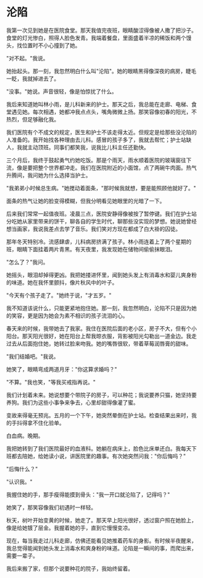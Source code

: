 # 沦陷

我第一次见到她是在医院食堂。那天我值完夜班，眼睛酸涩得像被人撒了把沙子。食堂的灯光惨白，照得人脸色发青。我端着餐盘，里面盛着半凉的稀饭和两个馒头，找位置时不小心撞到了她。

"对不起。"我说。

她抬起头。那一刻，我忽然明白什么叫"沦陷"。她的眼睛黑得像深夜的病房，睫毛一眨，我就掉进去了。

"没事。"她说。声音很轻，像是怕惊扰了什么。

我后来知道她叫林小雨，是儿科新来的护士。那天之后，我总能在走廊、电梯、食堂遇见她。每次相遇，她都冲我点点头，嘴角微微上扬。那笑容像初春的阳光，不热烈，但足够融化我。

我们医院有个不成文的规定，医生和护士不该走得太近。但规定是给那些没沦陷的人准备的。我开始找各种理由去儿科。感冒的孩子多了，我就去帮忙；护士站缺人，我就主动顶班。同事们都笑我，说我比儿科主任还勤快。

三个月后，我终于鼓起勇气约她吃饭。那是个雨天，雨水顺着医院的玻璃窗往下流，像是要把整个世界都冲走。我们在医院附近的小面馆，点了两碗牛肉面。热气升腾间，我问她为什么选择当护士。

"我弟弟小时候总生病。"她搅动着面条，"那时候我就想，要是能照顾他就好了。"

面条的热气让她的脸变得模糊，但我分明看见她眼里的光暗了一下。

后来我们常常一起值夜班。凌晨三点，医院安静得像被按了暂停键。我们在护士站分吃她从家里带来的饼干，聊各自的学生时代，聊那些没实现的梦想。她说她曾经想当画家，我说我差点去学了音乐。我们笑对方现在都成了白大褂的囚徒。

那年冬天特别冷。流感肆虐，儿科病房挤满了孩子。林小雨连着上了两个星期的班，眼睛下面挂着两片青黑。有天夜里，我发现她在储物间偷偷抹眼泪。

"怎么了？"我问。

她摇头，眼泪却掉得更凶。我把她搂进怀里，闻到她头发上有消毒水和婴儿爽身粉的味道。她在我怀里颤抖，像片秋风中的叶子。

"今天有个孩子走了。"她终于说，"才五岁。"

我不知道该说什么，只能更紧地抱住她。那一刻，我忽然明白，沦陷不只是因为她的笑容，更是因为她会为素不相识的孩子流泪的心。

春天来的时候，我带她去了我家。我住在医院后面的老小区，房子不大，但有个小阳台。那天阳光很好，她在阳台上帮我晾衣服，背影被阳光勾勒出一道金边。我走过去从后面抱住她，她转过脸来吻我。她的嘴唇很软，带着草莓润唇膏的甜味。

"我们结婚吧。"我说。

她笑了，眼睛弯成两道月牙："你这算求婚吗？"

"不算。"我也笑，"等我买戒指再说。"

我们计划着未来。她说想要个带院子的房子，可以种花；我说要养只猫，她坚持要养狗。我们为这些小事争来争去，心里却甜得像灌了蜜。

变故来得毫无预兆。五月的一个下午，她突然晕倒在护士站。检查结果出来时，我的手抖得拿不住化验单。

白血病。晚期。

我把她转到了我们医院最好的血液科。她躺在病床上，脸色比床单还白。我每天下班都去陪她，给她读小说，讲医院里的趣事。有次她突然问我："你后悔吗？"

"后悔什么？"

"认识我。"

我握住她的手，那手瘦得能摸到骨头："我一开口就沦陷了，记得吗？"

她笑了，那笑容像我们初遇时一样轻。

秋天，树叶开始变黄的时候，她走了。那天早上阳光很好，透过窗户照在她脸上，像是给她镀了层金。我握着她的手，直到它慢慢变凉。

现在，每当我走过儿科走廊，仿佛还能看见她推着药车的身影。有时候半夜醒来，我总觉得能闻到她头发上消毒水和爽身粉的味道。沦陷是一瞬间的事，而爬出来，需要一辈子。

我后来搬了家，但那个说要种花的院子，我始终留着。